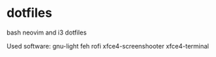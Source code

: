 # dotfiles
bash neovim and i3 dotfiles

Used software:
gnu-light
feh
rofi
xfce4-screenshooter
xfce4-terminal
